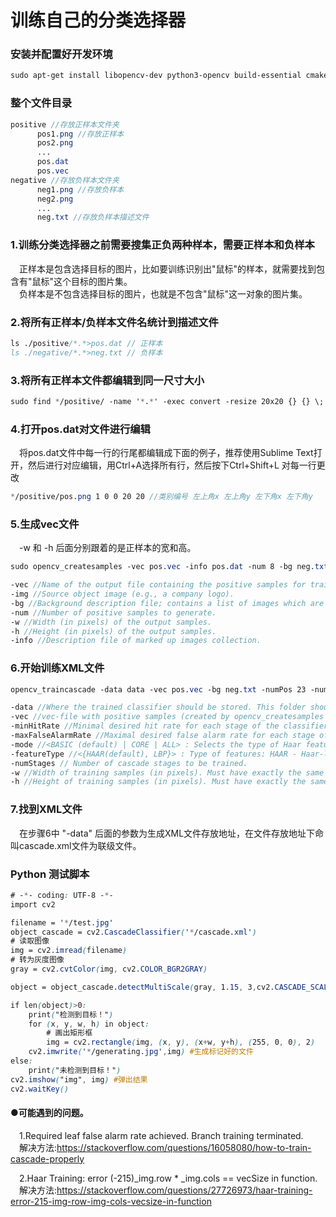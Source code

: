 # 训练自己的分类选择器

### 安装并配置好开发环境
```scss
sudo apt-get install libopencv-dev python3-opencv build-essential cmake libgtk-3-dev libboost-all-dev python3-pip
```
### 整个文件目录

```scss
positive //存放正样本文件夹
      pos1.png //存放正样本
      pos2.png
      ...
	  pos.dat
      pos.vec
negative //存放负样本文件夹
      neg1.png //存放负样本
      neg2.png
      ...
      neg.txt //存放负样本描述文件
```
### 1.训练分类选择器之前需要搜集正负两种样本，需要正样本和负样本

&ensp;&ensp;正样本是包含选择目标的图片，比如要训练识别出"鼠标"的样本，就需要找到包含有"鼠标"这个目标的图片集。<br>
&ensp;&ensp;负样本是不包含选择目标的图片，也就是不包含"鼠标"这一对象的图片集。<br>

### 2.将所有正样本/负样本文件名统计到描述文件
```scss
ls ./positive/*.*>pos.dat // 正样本
ls ./negative/*.*>neg.txt // 负样本
```
### 3.将所有正样本文件都编辑到同一尺寸大小
```scss
sudo find */positive/ -name '*.*' -exec convert -resize 20x20 {} {} \;
```
### 4.打开pos.dat对文件进行编辑
&ensp;&ensp;将pos.dat文件中每一行的行尾都编辑成下面的例子，推荐使用Sublime Text打开，然后进行对应编辑，用Ctrl+A选择所有行，然后按下Ctrl+Shift+L 对每一行更改<br>
```scss
*/positive/pos.png 1 0 0 20 20 //类别编号 左上角x 左上角y 左下角x 左下角y
```
### 5.生成vec文件
&ensp;&ensp;-w 和 -h 后面分别跟着的是正样本的宽和高。<br>
```scss
sudo opencv_createsamples -vec pos.vec -info pos.dat -num 8 -bg neg.txt -w 20 -h 20 pause

-vec //Name of the output file containing the positive samples for training.
-img //Source object image (e.g., a company logo).
-bg //Background description file; contains a list of images which are used as a background for randomly distorted versions of the object.
-num //Number of positive samples to generate.
-w //Width (in pixels) of the output samples.
-h //Height (in pixels) of the output samples.
-info //Description file of marked up images collection.
```
### 6.开始训练XML文件
```scss
opencv_traincascade -data data -vec pos.vec -bg neg.txt -numPos 23 -numNeg 23 -numStages 15 -w 20 -h 20 -minHitRate 0.9999 -maxFalseAlarmRate 0.5 -mode ALL -featureType LBP

-data //Where the trained classifier should be stored. This folder should be created manually beforehand.
-vec //vec-file with positive samples (created by opencv_createsamples utility).
-minHitRate //Minimal desired hit rate for each stage of the classifier. Overall hit rate may be estimated as (min_hit_rate ^ number_of_stages).
-maxFalseAlarmRate //Maximal desired false alarm rate for each stage of the classifier. Overall false alarm rate may be estimated as (max_false_alarm_rate ^ number_of_stages).
-mode //<BASIC (default) | CORE | ALL> : Selects the type of Haar features set used in training. BASIC use only upright features, while ALL uses the full set of upright and 45 degree rotated feature set. See [139] for more details.
-featureType //<{HAAR(default), LBP}> : Type of features: HAAR - Haar-like features, LBP - local binary patterns.
-numStages // Number of cascade stages to be trained.
-w //Width of training samples (in pixels). Must have exactly the same value as used during training samples creation (opencv_createsamples utility).
-h //Height of training samples (in pixels). Must have exactly the same value as used during training samples creation (opencv_createsamples utility).
```
### 7.找到XML文件
&ensp;&ensp;在步骤6中 "-data" 后面的参数为生成XML文件存放地址，在文件存放地址下命叫cascade.xml文件为联级文件。<br>

### Python 测试脚本
```scss
# -*- coding: UTF-8 -*-
import cv2

filename = '*/test.jpg'
object_cascade = cv2.CascadeClassifier('*/cascade.xml')
# 读取图像
img = cv2.imread(filename)
# 转为灰度图像
gray = cv2.cvtColor(img, cv2.COLOR_BGR2GRAY)

object = object_cascade.detectMultiScale(gray, 1.15, 3,cv2.CASCADE_SCALE_IMAGE)

if len(object)>0:
    print("检测到目标！")
    for (x, y, w, h) in object:
        # 画出矩形框
        img = cv2.rectangle(img, (x, y), (x+w, y+h), (255, 0, 0), 2)
    cv2.imwrite('*/generating.jpg',img) #生成标记好的文件
else:
    print("未检测到目标！")
cv2.imshow("img", img) #弹出结果
cv2.waitKey()

```

#### ●可能遇到的问题。
&ensp;&ensp;1.Required leaf false alarm rate achieved. Branch training terminated.<br>
&ensp;&ensp;解决方法:https://stackoverflow.com/questions/16058080/how-to-train-cascade-properly

&ensp;&ensp;2.Haar Training: error (-215)_img.row * _img.cols == vecSize in function.<br>
&ensp;&ensp;解决方法:https://stackoverflow.com/questions/27726973/haar-training-error-215-img-row-img-cols-vecsize-in-function









